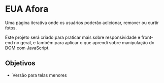 # EUA Afora

Uma página iterativa onde os usuários poderão adicionar, remover ou curtir fotos.

Este projeto será criado para praticar mais sobre responsividade e front-end no geral, e também para aplicar o que aprendi sobre manipulação do DOM com JavaScript.

## Objetivos
* Versão para telas menores
